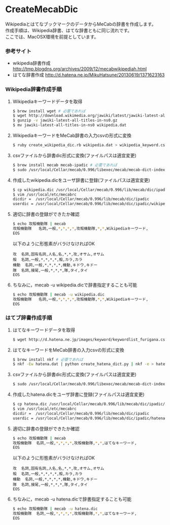 CreateMecabDic
=========================

WikipediaとはてなブックマークのデータからMeCabの辞書を作成します。  
作成手順は、Wikipedia辞書、はてな辞書ともに同じ流れです。  
ここでは、MacOSX環境を前提としています。  

### 参考サイト
* wikipedia辞書作成 http://tmp.blogdns.org/archives/2009/12/mecabwikipediah.html
* はてな辞書作成 http://d.hatena.ne.jp/MikuHatsune/20130619/1371623163

### Wikipedia辞書作成手順
1. Wikipediaキーワードデータを取得  
    ```sh
    $ brew install wget # 必要であれば
    $ wget http://download.wikimedia.org/jawiki/latest/jawiki-latest-all-titles-in-ns0.gz
    $ gunzip -v jawiki-latest-all-titles-in-ns0.gz
    $ mv jawiki-latest-all-titles-in-ns0 wikipedia.dat
    ```

2. WikipediaキーワードをMeCab辞書の入力csvの形式に変換  
    ```sh
    $ ruby create_wikipedia_dic.rb wikipedia.dat > wikipedia_keyword.csv
    ```

3. csvファイルから辞書dic形式に変換(ファイルパスは適宜変更)  
    ```sh
    $ brew install mecab mecab-ipadic # 必要であれば
    $ sudo /usr/local/Cellar/mecab/0.996/libexec/mecab/mecab-dict-index -d /usr/local/Cellar/mecab/0.996/lib/mecab/dic/ipadic/ -u wikipedia.dic -f euc-jp -t utf8 wikipedia_keyword.csv
    ```

4. 作成したwikipedia.dicをユーザ辞書に登録(ファイルパスは適宜変更)  
    ```sh
    $ cp wikipedia.dic /usr/local/Cellar/mecab/0.996/lib/mecab/dic/ipadic/wikipedia.dic
    $ vim /usr/local/etc/mecabrc
    dicdir =  /usr/local/Cellar/mecab/0.996/lib/mecab/dic/ipadic
    userdic = /usr/local/Cellar/mecab/0.996/lib/mecab/dic/ipadic/wikipedia.dic
    ```

5. 適切に辞書の登録ができたか確認  
    ```sh
    $ echo 攻殻機動隊 | mecab
    攻殻機動隊	名詞,一般,*,*,*,*,攻殻機動隊,*,*,Wikipediaキーワード,
    EOS
    ```
    以下のように形態素がバラけなければOK
    ```
    攻  名詞,固有名詞,人名,名,*,*,攻,オサム,オサム
    殻  名詞,一般,*,*,*,*,殻,カラ,カラ
    機動  名詞,一般,*,*,*,*,機動,キドウ,キドー
    隊  名詞,接尾,一般,*,*,*,隊,タイ,タイ
    EOS
    ```

6. ちなみに，mecab -u wikipedia.dicで辞書指定することも可能  
    ```sh
    $ echo 攻殻機動隊 | mecab -u wikipedia.dic
    攻殻機動隊	名詞,一般,*,*,*,*,攻殻機動隊,*,*,Wikipediaキーワード,
    EOS
    ```

### はてブ辞書作成手順
1. はてなキーワードデータを取得  
    ```sh
    $ wget http://d.hatena.ne.jp/images/keyword/keywordlist_furigana.csv -O hatena.dat
    ```

2. はてなキーワードをMeCab辞書の入力csvの形式に変換  
    ```sh
    $ brew install nkf # 必要であれば
    $ nkf -Ew hatena.dat | python create_hatena_dict.py | nkf -e > hatena_keyword.csv
    ```

3. csvファイルから辞書dic形式に変換(ファイルパスは適宜変更)  
    ```sh
    $ sudo /usr/local/Cellar/mecab/0.996/libexec/mecab/mecab-dict-index -d /usr/local/Cellar/mecab/0.996/lib/mecab/dic/ipadic/ -u hatena.dic -f euc-jp -t utf8 hatena_keyword.csv
    ```

4. 作成したhatena.dicをユーザ辞書に登録(ファイルパスは適宜変更)  
    ```sh
    $ cp hatena.dic /usr/local/Cellar/mecab/0.996/lib/mecab/dic/ipadic/hatena.dic
    $ vim /usr/local/etc/mecabrc
    dicdir =  /usr/local/Cellar/mecab/0.996/lib/mecab/dic/ipadic
    userdic = /usr/local/Cellar/mecab/0.996/lib/mecab/dic/ipadic/hatena.dic,/usr/local/Cellar/mecab/0.996/lib/mecab/dic/ipadic/wikipedia.dic
    ```

5. 適切に辞書の登録ができたか確認  
    ```sh
    $ echo 攻殻機動隊 | mecab
    攻殻機動隊  名詞,一般,*,*,*,*,攻殻機動隊,*,*,はてなキーワード,
    EOS
    ```
    以下のように形態素がバラけなければOK
    ```
    攻  名詞,固有名詞,人名,名,*,*,攻,オサム,オサム
    殻  名詞,一般,*,*,*,*,殻,カラ,カラ
    機動  名詞,一般,*,*,*,*,機動,キドウ,キドー
    隊  名詞,接尾,一般,*,*,*,隊,タイ,タイ
    EOS
    ```

6. ちなみに，mecab -u hatena.dicで辞書指定することも可能  
    ```sh
    $ echo 攻殻機動隊 | mecab -u hatena.dic
    攻殻機動隊  名詞,一般,*,*,*,*,攻殻機動隊,*,*,はてなキーワード,
    EOS
    ```
